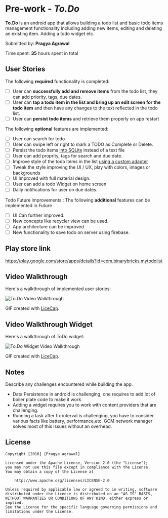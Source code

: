 # Pre-work - *To.Do*

**To.Do** is an android app that allows building a todo list and basic todo items management functionality including adding new items, editing and deleting an existing item. Adding a todo widget etc.


Submitted by: **Pragya Agrawal**

Time spent: **35** hours spent in total

## User Stories

The following **required** functionality is completed:

* [ ] User can **successfully add and remove items** from the todo list, they can add priority, tags, due dates.
* [ ] User can **tap a todo item in the list and bring up an edit screen for the todo item** and then have any changes to the text reflected in the todo list.
* [ ] User can **persist todo items** and retrieve them properly on app restart

The following **optional** features are implemented:

* [ ] User can search for todo
* [ ] User can swipe left or right to mark a TODO as Complete or Delete.
* [ ] Persist the todo items [into SQLite](http://guides.codepath.com/android/Persisting-Data-to-the-Device#sqlite) instead of a text file
* [ ] User can add proprity, tags for search and due date.
* [ ] Improve style of the todo items in the list [using a custom adapter](http://guides.codepath.com/android/Using-an-ArrayAdapter-with-ListView)
* [ ] Tweak the style improving the UI / UX, play with colors, images or backgrounds
* [ ] UI Improved with full material design.
* [ ] User can add a todo Widget on home screen 
* [ ] Daily notifications for user on due dates.

Todo Future Improvements : The following **additional** features can be implemented in Future

* [ ] UI Can further improved. 
* [ ] New concepts like recycler view can be used.
* [ ] App architecture can be improved.
* [ ] New functionality to save todo on server using firebase.

## Play store link
https://play.google.com/store/apps/details?id=com.binarybricks.mytodolist

## Video Walkthrough

Here's a walkthrough of implemented user stories:

<img src='http://i.imgur.com/ry6JQjQ.gif' title='To.Do Video Walkthrough' width='' alt='To.Do Video Walkthrough' />

GIF created with [LiceCap](http://www.cockos.com/licecap/).

## Video Walkthrough Widget
Here's a walkthrough of ToDo widget:

<img src='http://i.imgur.com/ebaCpuv.gif' title='To.Do Widget Video Walkthrough' width='' alt='To.Do Widget Video Walkthrough' />

GIF created with [LiceCap](http://www.cockos.com/licecap/).
## Notes

Describe any challenges encountered while building the app.

* Data Persistence in android is challenging, one requires to add lot of boiler plate code to make it work. 
* Adding a widget requires you to work with content providers that are challenging.
* Running a task after fix interval is challenging, you have to consider various facts like battery, performance,etc. GCM network manager solves most of this issues without an overhead.

## License

    Copyright [2016] [Pragya agrawal]

    Licensed under the Apache License, Version 2.0 (the "License");
    you may not use this file except in compliance with the License.
    You may obtain a copy of the License at

        http://www.apache.org/licenses/LICENSE-2.0

    Unless required by applicable law or agreed to in writing, software
    distributed under the License is distributed on an "AS IS" BASIS,
    WITHOUT WARRANTIES OR CONDITIONS OF ANY KIND, either express or implied.
    See the License for the specific language governing permissions and
    limitations under the License.
